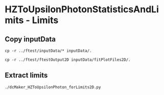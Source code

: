 # HZToUpsilonPhotonStatisticsAndLimits - Limits

## Copy inputData

```cp -r ../ftest/inputData/* inputData/.```

```cp -r ../ftest/ftestOutput2D inputData/fitPlotFiles2D/.```

## Extract limits

```./dcMaker_HZToUpsilonPhoton_forLimits2D.py```



